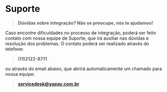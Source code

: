 # Suporte


> **Dúvidas sobre integração? Não se preocupe, nós te ajudamos!**


Caso encontre dificuldades no processo de integração, poderá ser feito contato com nossa equipe de Suporte, que irá auxiliar nas dúvidas e resolução dos problemas. O contato poderá ser realizado através do telefone:

> **(11)2122-8711**

ou através do email abaixo, que abrirá automaticamente um chamado para nossa equipe:

> **servicedesk@yapay.com.br**



